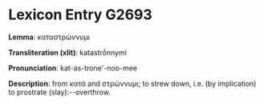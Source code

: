# Lexicon Entry G2693

**Lemma**: καταστρώννυμι

**Transliteration (xlit)**: katastrṓnnymi

**Pronunciation**: kat-as-trone'-noo-mee

**Description**:
from κατά and στρώννυμι; to strew down, i.e. (by implication) to prostrate (slay):--overthrow.
